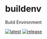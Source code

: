 # buildenv
Build Environment

[![latest](https://github.com/jreichman/buildenv/workflows/latest/badge.svg)](https://github.com/jreichman/buildenv/actions?query=workflow%3Alatest) [![release](https://github.com/jreichman/buildenv/workflows/release/badge.svg)](https://github.com/jreichman/buildenv/actions?query=workflow%3Arelease)
